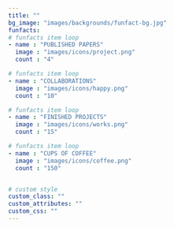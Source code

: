 ```yaml
---
title: ""
bg_image: "images/backgrounds/funfact-bg.jpg"
funfacts:
# funfacts item loop
- name : "PUBLISHED PAPERS"
  image : "images/icons/project.png"
  count : "4"

# funfacts item loop
- name : "COLLABORATIONS"
  image : "images/icons/happy.png"
  count : "10"

# funfacts item loop
- name : "FINISHED PROJECTS"
  image : "images/icons/works.png"
  count : "15"

# funfacts item loop
- name : "CUPS OF COFFEE"
  image : "images/icons/coffee.png"
  count : "150"


# custom style
custom_class: ""
custom_attributes: ""
custom_css: ""
---
```

